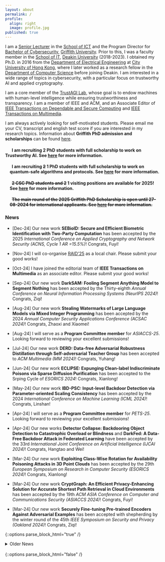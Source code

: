 ```yaml
---
layout: about
permalink: /
profile:
  align: right
  image: profile.jpg
published: true
---
```



<!--### Profile-->
I am a [Senior Lecturer](https://experts.griffith.edu.au/41503-leo-zhang) in the [School of ICT](https://www.griffith.edu.au/griffith-sciences/school-information-communication-technology) and the Program Director for [Bachelor of Cybersecurity](https://www.griffith.edu.au/study/degrees/bachelor-of-cyber-security-1677), [Griffith University](https://www.griffith.edu.au/). Prior to this, I was a faculty member in the [School of IT](https://www.deakin.edu.au/information-technology), [Deakin University](https://www.deakin.edu.au/) (2018-2023). I obtained my Ph.D. in 2016 from the [Department of Electrical Engineering](https://www.ee.cityu.edu.hk/) at [City University of Hong Kong](https://www.cityu.edu.hk/), where I later worked as a research fellow in the [Department of Computer Science](https://www.cs.cityu.edu.hk//) before joining Deakin. I am interested in a wide range of topics in cybersecurity,  with a particular focus on trustworthy AI and applied cryptography. 

I am a core member of the [TrustAGI Lab](https://trust-agi.github.io/), whose goal is to endow machines with human-level intelligence while ensuring  trustworthiness and transparency. I am a member of IEEE and ACM, and an Associate Editor of [IEEE Transactions on Dependable and Secure Computing](https://www.computer.org/csdl/journal/tq) and [IEEE Transactions on Multimedia](https://ieeexplore.ieee.org/xpl/RecentIssue.jsp?punumber=6046). 

I am always actively looking for self-motivated students. Please email me your CV, transcript and english test score if you are interested in my research topics. Information about __Griffith PhD admission and scholarships__ can be found [here]({{site.baseurl}}/prosStudents). 


<p>
<div style="float: left;"><img src="/assets/images/icon.png" width="15" height="18"/></div> 
<h4> &nbsp; I am recruiting 2 PhD students with full scholarship to work on Trustworthy AI. See <a href = "{{site.baseurl}}/CFP/AI-HDR-Adv">here</a> for more information.</h4>

<div style="float: left;"><img src="/assets/images/icon.png" width="15" height="18"/></div> 
<h4> &nbsp; I am recruiting <del>2</del> 1 PhD students with full scholarship to work on quantum-safe algorithms and protocols. See <a href = "{{site.baseurl}}/CFP/HDR-Adv">here</a> for more information.</h4>

<div style="float: left;"><img src="/assets/images/icon.png" width="15" height="18"/></div> 
<h4> &nbsp; <del>2 CSC PhD students and 2</del> 1 visiting positions are available for 2025! See <a href = "{{site.baseurl}}/prosStudents/">here</a> for more information.</h4>

<div style="float: left;"><img src="/assets/images/icon.png" width="15" height="18"/></div> 
<h4> &nbsp; <del>The main round of the 2025 Griffith PhD Scholarship is open until 27-08-2024 for international applicants. See <a href = "{{site.baseurl}}/prosStudents/">here</a> for more information.</del></h4>

</p>


### News
- [Dec-24] Our new work __SEBioID: Secure and Efficient Biometric Identification with
  Two-Party Computation__ has been accepted by the 2025 _International Conference on Applied Cryptography and Network Security (ACNS, Cycle 1 AR =15.5%)_! Congrats, Fuyi!

- [Nov-24] I will co-organise [RAID'25](https://raid2025.github.io/index.html) as a local chair. Please submit your good works!

- [Oct-24] I have joined the editorial team of __IEEE Transactions on Multimedia__ as an associate editor. Please submit your good works!

- [Sep-24] Our new work __DarkSAM: Fooling Segment Anything Model to Segment Nothing__ has been accepted by the Thirty-eighth _Annual Conference on Neural Information Processing Systems (NeurIPS 2024)_! Congrats, Ziqi!

- [Aug-24] Our new work __Stealing Watermarks of Large Language Models via Mixed Integer Programming__ has been accepted by the 2024 _Annual Computer Security Applications Conference (ACSAC 2024)_! Congrats, Zhaoxi and Xiaomei!

- [Aug-24] I will serve as a __Program Committee member__ for _ASIACCS-25_. Looking forward to reviewing your excellent submissions!

- [Jul-24] Our new work __DERD: Data-free Adversarial Robustness Distillation through Self-adversarial Teacher Group__ has been accepted to _ACM Multimedia (MM 2024)_! Congrats, Yuhang!

- [Jun-24] Our new work __ECLIPSE: Expunging Clean-label Indiscriminate Poisons via Sparse Diffusion Purification__ has been accepted to the Srping Cycle of _ESORICS 2024_! Congrats, Xianlong!

- [May-24] Our new work __IBD-PSC: Input-level Backdoor Detection via Parameter-oriented Scaling Consistency__ has been accepted by the 2024 _International Conference on Machine Learning (ICML 2024)_! Congrats, Linshan!

- [Apr-24] I will serve as a __Program Committee member__ for _PETS-25_. Looking forward to reviewing your excellent submissions!

- [Apr-24] Our new works __Detector Collapse: Backdooring Object Detection to Catastrophic Overload or Blindness__ and __DarkFed: A Data-Free Backdoor Attack in Federated Learning__ have been accepted by the 33rd _International Joint Conference on Artificial Intelligence (IJCAI 2024)_! Congrats, Hangtao and Wei!

- [Mar-24] Our new work __Exploiting Class-Wise Rotation for Availability Poisoning Attacks in 3D Point Clouds__ has been accepted by the 29th _European Symposium on Research in Computer Security (ESORICS 2024)_! Congrats, Xianlong!

- [Mar-24] Our new work __CryptGraph: An Efficient Privacy-Enhancing Solution for Accurate Shortest Path Retrieval in Cloud Environments__ has been accepted by the 19th _ACM ASIA Conference on Computer and Communications Security (ASIACCS 2024)_! Congrats, Fuyi!

- [Mar-24] Our new work __Securely Fine-tuning Pre-trained Encoders Against Adversarial Examples__ has been accepted with shepherding by the winter round of the 45th _IEEE Symposium on Security and Privacy (Oakland 2024)_! Congrats, Ziqi!

<!--{::options parse_block_html="true" /}
<details open> <summary markdown="span"> __News__ </summary>
</details>
<br/>
{::options parse_block_html="false" /}-->

{::options parse_block_html="true" /}
<details>
<summary markdown="span">Older News</summary>

[Dec-23] Glad to share that our three papers, __Towards Model Extraction Attacks in GAN-based Image Translation via Domain Shift Mitigation__, __Conditional Backdoor Attack via JPEG Compression__, __Revisiting Gradient Pruning: A Dual Realization for Defending Against Gradient Attacks__, have been accepted by the 38th _AAAI Conference on Artificial Intelligence (AAAI-24)_!

[Nov-23] I have joined the editorial team of __IEEE Transactions on Dependable and Secure Computing__ as an associate editor. Please submit your good works!

[Oct-23] Our new work __Robust Backdoor Detection for Deep Learning via Topological Evolution Dynamics__ has been accepted with shepherding by the 45th _IEEE Symposium on Security and Privacy (Oakland 2024)_!

[Sep-23] Our paper titled __Towards Self-Interpretable Graph-Level Anomaly Detection__ has been accepted by the Conference on _Neural Information Processing Systems (NeurIPS 2023)_!

[Jul-23] Our two papers titled __PointCRT: Detecting Backdoor in 3D Point Cloud via Corruption Robustness__, and __A Four-Pronged Defense Against Byzantine Attacks in Federated Learning__ have been accepted by _ACM Multimedia 2023 (ACM MM 2023)_!

[Jul-23] Our paper titled __Downstream-agnostic Adversarial Examples__ has been accepted by the _International Conference on Computer Vision 2023 (ICCV 2023)_!

[Jul-23] Glad to share that our paper __Why Does Little Robustness Help? Understanding Adversarial Transferability From Surrogate Training__ has been accepted with shepherding by the 45th _IEEE Symposium on Security and Privacy (Oakland 2024)_!

[Jul-23] Our paper titled __SigA: rPPG-based Authentication for Virtual Reality Head-mounted Display__ has been accepted by the 26th _International Symposium on Research in Attacks, Intrusions and Defenses (RAID 2023)_!

[Apr-23] Our paper titled __Denial-of-Service or Fine-Grained Control: Towards Flexible Model Poisoning Attacks on Federated Learning__ has been accepted by the 32nd _International Joint Conference on Artificial Intelligence (IJCAI 2023)_!

[Apr-23] Our paper titled __PriGenX: Privacy-preserving Query With Anonymous Access Control for Genomic Data__ has been accepted by IEEE TDSC!

[Mar-23] Our paper titled __Predicate Private Set Intersection With Linear Complexity__ has been accepted by the 21st _International Conference on Applied Cryptography and Network Security (ACNS 2023)_!

[Mar-23] Our two papers titled __LoDen: Making Every Client in Federated Learning a Defender Against the Poisoning Membership Inference Attacks__, and __Masked Language Model Based Textual Adversarial Example Detection__, have been accepted by the 18th _ACM ASIA Conference on Computer and Communications Security (ASIACCS 2023)_!

[Mar-23] I joined [Griffith University](https://www.griffith.edu.au/) as a Senior Lecturer (in the [commonwealth system](https://en.wikipedia.org/wiki/Senior_lecturer)).

</details>
<br/>
{::options parse_block_html="false" /}
